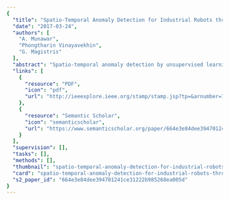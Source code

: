 ```yaml
---
{
  "title": "Spatio-Temporal Anomaly Detection for Industrial Robots through Prediction in Unsupervised Feature Space",
  "date": "2017-03-24",
  "authors": [
    "A. Munawar",
    "Phongtharin Vinayavekhin",
    "G. Magistris"
  ],
  "abstract": "Spatio-temporal anomaly detection by unsupervised learning have applications in a wide range of practical settings. In this paper we present a surveillance system for industrial robots using a monocular camera. We propose a new unsupervised learning method to train a deep feature extractor from unlabeled images. Without any data augmentation, the algorithm co-learns the network parameters on different pseudo-classes simultaneously to create unbiased feature representation. Combining the learned features with a prediction system, we can detect irregularities in high dimensional data feed (e.g. video of a robot performing pick and place task). The results show how the proposed approach can detect previously unseen anomalies in the robot surveillance video. Although the technique is not designed for classification, we show the use of the learned features in a more traditional classification application for CIFAR-10 dataset.",
  "links": [
    {
      "resource": "PDF",
      "icon": "pdf",
      "url": "http://ieeexplore.ieee.org/stamp/stamp.jsp?tp=&arnumber=7926701"
    },
    {
      "resource": "Semantic Scholar",
      "icon": "semanticscholar",
      "url": "https://www.semanticscholar.org/paper/664e3e84dee394701241ce31222b985268ea005d"
    }
  ],
  "supervision": [],
  "tasks": [],
  "methods": [],
  "thumbnail": "spatio-temporal-anomaly-detection-for-industrial-robots-through-prediction-in-unsupervised-feature-space-thumb.jpg",
  "card": "spatio-temporal-anomaly-detection-for-industrial-robots-through-prediction-in-unsupervised-feature-space-card.jpg",
  "s2_paper_id": "664e3e84dee394701241ce31222b985268ea005d"
}
---
```


